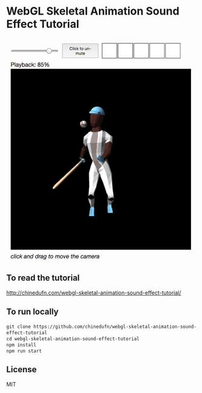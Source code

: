 # WebGL Skeletal Animation Sound Effect Tutorial

![Screenshot of demo](screenshot.png)

## To read the tutorial

http://chinedufn.com/webgl-skeletal-animation-sound-effect-tutorial/

## To run locally

```
git clone https://github.com/chinedufn/webgl-skeletal-animation-sound-effect-tutorial
cd webgl-skeletal-animation-sound-effect-tutorial
npm install
npm run start
```

## License

MIT
